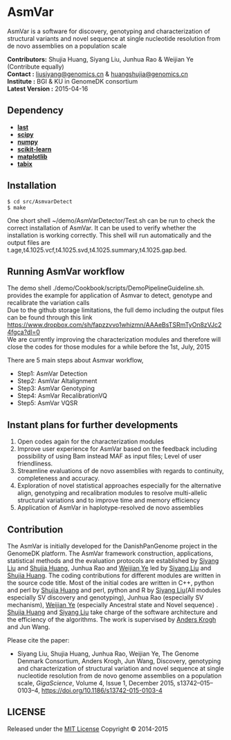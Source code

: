 AsmVar
==========


AsmVar is a software for discovery, genotyping and characterization of structural variants and novel sequence at single nucleotide resolution from de novo assemblies on a population scale

__Contributors:__ Shujia Huang, Siyang Liu, Junhua Rao & Weijian Ye (Contribute equally)  <br/>
__Contact              :__ liusiyang@genomics.cn & huangshujia@genomics.cn                <br/>
__Institute            :__ BGI & KU in GenomeDK consortium                 <br/>
__Latest Version         :__ 2015-04-16                                      <br/>


Dependency
---------------------------------------
* **[last](http://last.cbrc.jp/)**
* **[scipy](http://www.scipy.org/)**
* **[numpy](http://www.numpy.org/)**
* **[scikit-learn](http://scikit-learn.org/stable/)**
* **[matplotlib](http://matplotlib.org/)**
* **[tabix](http://sourceforge.net/projects/samtools/files/tabix/)**

Installation
---------------------------------------
	$ cd src/AsmvarDetect
	$ make

One short shell ~/demo/AsmVarDetector/Test.sh can be run to check the correct installation of AsmVar. It can be used to verify whether the installation is working correctly. This shell will run automatically and the output files are t.age,t4.1025.vcf,t4.1025.svd,t4.1025.summary,t4.1025.gap.bed.

Running AsmVar workflow
---------------------------------------
The demo shell  ./demo/Cookbook/scripts/DemoPipelineGuideline.sh. provides the example for application of Asmvar to detect, genotype and recalibrate the variation calls <br/>
Due to the github storage limitations, the full demo including the output files can be found through this link https://www.dropbox.com/sh/fapzzvvo1whizmn/AAAeBsTSRmTyOn8zVJc24fgca?dl=0 <br/>
We are currently improving the characterization modules and therefore will close the codes for those modules for a while before the 1st, July, 2015 <br/>

There are 5 main steps about Asmvar workflow, <br/>
- Step1: AsmVar Detection <br/>
- Step2: AsmVar Altalignment <br/>
- Step3: AsmVar Genotyping <br/>
- Step4: AsmVar RecalibrationVQ <br/>
- Step5: AsmVar VQSR <br/>


Instant plans for further developments    
---------------------------------------  
1. Open codes again for the characterization modules
2. Improve user experience for AsmVar based on the feedback including possibility of using Bam instead MAF as input files; Level of user friendliness.
3. Streamline evaluations of de novo assemblies with regards to continuity, completeness and accuracy. 
4. Exploration of novel statistical approaches especially for the alternative align, genotyping and recalibration modules to resolve multi-allelic structural variations and to improve time and memory efficiency
5. Application of AsmVar in haplotype-resolved de novo assemblies

Contribution
------------
The AsmVar is initially developed for the DanishPanGenome project in the GenomeDK platform. The AsmVar framework construction, applications, statistical methods and the evaluation protocols are established by [Siyang Liu](https://github.com/SiyangLiu) and [Shujia Huang](https://github.com/ShujiaHuang), Junhua Rao and [Weijian Ye](https://github.com/WeijianYe) led by [Siyang Liu](https://github.com/SiyangLiu) and [Shujia Huang](https://github.com/ShujiaHuang).  The coding contributions for different modules are written in the source code title. Most of the initial codes are written in C++, python and perl by [Shujia Huang](https://github.com/ShujiaHuang) and perl, python and R by [Siyang Liu](https://github.com/SiyangLiu)(All modules especially SV discovery and genotyping), Junhua Rao (especially SV mechanism), [Weijian Ye](https://github.com/WeijianYe) (especially Ancestral state and Novel sequence) . [Shujia Huang](https://github.com/ShujiaHuang) and [Siyang Liu](https://github.com/SiyangLiu) take charge of the software architecture and the efficiency of the algorithms. The work is supervised by [Anders Krogh](http://www.binf.ku.dk/staff/?pure=en/persons/8330) and Jun Wang.

Please cite the paper:  

- Siyang Liu, Shujia Huang, Junhua Rao, Weijian Ye, The Genome Denmark Consortium, Anders Krogh, Jun Wang, Discovery, genotyping and characterization of structural variation and novel sequence at single nucleotide resolution from de novo genome assemblies on a population scale, *GigaScience*, Volume 4, Issue 1, December 2015, s13742–015–0103–4, https://doi.org/10.1186/s13742-015-0103-4


## LICENSE 
Released under the [MIT License](http://opensource.org/licenses/MIT)
Copyright &copy; 2014-2015
